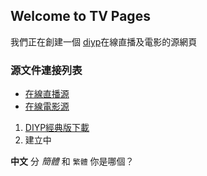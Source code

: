 ## Welcome to TV Pages

我們正在創建一個 [diyp](https://tvsee.github.io/diyp/diyp.html)在線直播及電影的源網頁

 

### 源文件連接列表

 
- [在線直播源](http://tvsee.github.io/diyp/tv.txt)
- [在線電影源](http://tvsee.github.io/diyp/mov.txt)

1. [DIYP經典版下載](http://tvsee.github.io/diyp/DIYP%E5%BD%B1%E9%9F%B3%E7%BB%8F%E5%85%B8%E7%89%88.apk)
2. 建立中

**中文** 分 _簡體_ 和 `繁體` 你是哪個？

 
